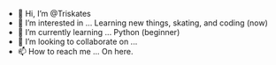 - 👋 Hi, I’m @Triskates
- 👀 I’m interested in ... Learning new things, skating, and coding (now)
- 🌱 I’m currently learning ... Python (beginner)
- 💞️ I’m looking to collaborate on ...
- 📫 How to reach me ... On here.

<!---
Triskates/Triskates is a ✨ special ✨ repository because its `README.md` (this file) appears on your GitHub profile.
You can click the Preview link to take a look at your changes.
--->

